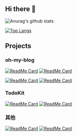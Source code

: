 ## Hi there 👋

<!-- **joe-lz/joe-lz** is a ✨ _special_ ✨ repository because its `README.md` (this file) appears on your GitHub profile.

Here are some ideas to get you started:

- 🔭 I’m currently working on ...
- 🌱 I’m currently learning ...
- 👯 I’m looking to collaborate on ...
- 🤔 I’m looking for help with ...
- 💬 Ask me about ...
- 📫 How to reach me: ...
- 😄 Pronouns: ...
- ⚡ Fun fact: ... -->


![Anurag's github stats](https://github-readme-stats.vercel.app/api?username=joe-lz&show_icons=true&include_all_commits=true)

[![Top Langs](https://github-readme-stats.vercel.app/api/top-langs/?username=joe-lz)](https://github.com/joe-lz)
<!-- [![Stargazers over time](https://starchart.cc/joe-lz/oh-my-blog.svg)](https://starchart.cc/joe-lz/) -->

<!-- <p align="center">
  <img src="https://github-readme-stats.vercel.app/api?username=joe-lz&show_icons=true&include_all_commits=true" />
</p>
<p align="center">
  <img src="https://github-readme-stats.vercel.app/api/top-langs/?username=joe-lz" />
</p> -->

## Projects
### oh-my-blog 
[![ReadMe Card](https://github-readme-stats.vercel.app/api/pin/?username=joe-lz&repo=oh-my-blog)](https://github.com/joe-lz/oh-my-blog)
[![ReadMe Card](https://github-readme-stats.vercel.app/api/pin/?username=joe-lz&repo=ombTheme-simple-www)](https://github.com/joe-lz/ombTheme-simple-www)

[![ReadMe Card](https://github-readme-stats.vercel.app/api/pin/?username=joe-lz&repo=ombTheme-white-www&theme=dark)](https://github.com/joe-lz/ombTheme-white-www)
[![ReadMe Card](https://github-readme-stats.vercel.app/api/pin/?username=joe-lz&repo=ombTheme-white-admin&theme=dark)](https://github.com/joe-lz/ombTheme-white-admin)

### TodoKit
[![ReadMe Card](https://github-readme-stats.vercel.app/api/pin/?username=joe-lz&repo=TodoKit)](https://github.com/joe-lz/TodoKit)
[![ReadMe Card](https://github-readme-stats.vercel.app/api/pin/?username=joe-lz&repo=TodoKit-api&theme=dark)](https://github.com/joe-lz/TodoKit-api)

### 其他
[![ReadMe Card](https://github-readme-stats.vercel.app/api/pin/?username=joe-lz&repo=jser.blog)](https://github.com/joe-lz/jser.blog)
[![ReadMe Card](https://github-readme-stats.vercel.app/api/pin/?username=joe-lz&repo=blog)](https://github.com/joe-lz/blog)